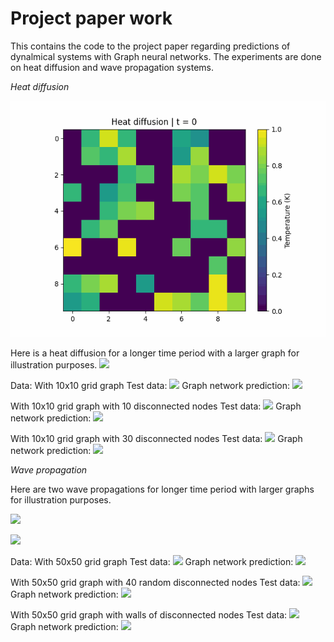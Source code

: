 # Project paper work

This contains the code to the project paper regarding predictions of dynalmical systems with Graph neural networks. The experiments are done on heat diffusion and wave propagation systems.


_Heat diffusion_

![](./heatwave/test0.gif)

Here is a heat diffusion for a longer time period with a larger graph for illustration purposes.
![](https://github.com/axdeux/project-paper/blob/main/heatwave/long_time_graph_50hot.gif)

Data:
With 10x10 grid graph
Test data:
![](https://github.com/axdeux/project-paper/blob/main/heatwave/test0.gif)
Graph network prediction:
![](https://github.com/axdeux/project-paper/blob/main/heatwave/pred0.gif)

With 10x10 grid graph with 10 disconnected nodes
Test data:
![](https://github.com/axdeux/project-paper/blob/main/heatwave/test10.gif)
Graph network prediction:
![](https://github.com/axdeux/project-paper/blob/main/heatwave/pred10.gif)

With 10x10 grid graph with 30 disconnected nodes
Test data:
![](https://github.com/axdeux/project-paper/blob/main/heatwave/test30.gif)
Graph network prediction:
![](https://github.com/axdeux/project-paper/blob/main/heatwave/pred30.gif)


_Wave propagation_

Here are two wave propagations for longer time period with larger graphs for illustration purposes.

![](https://github.com/axdeux/project-paper/blob/main/long_time_test.gif)


![](https://github.com/axdeux/project-paper/blob/main/long_time_test2.gif)

Data:
With 50x50 grid graph
Test data:
![](https://github.com/axdeux/project-paper/blob/main/heatwave/test_no.gif)
Graph network prediction:
![](https://github.com/axdeux/project-paper/blob/main/heatwave/prediction_no.gif)

With 50x50 grid graph with 40 random disconnected nodes
Test data:
![](https://github.com/axdeux/project-paper/blob/main/heatwave/test_rand.gif)
Graph network prediction:
![](https://github.com/axdeux/project-paper/blob/main/heatwave/prediction_rand.gif)

With 50x50 grid graph with walls of disconnected nodes
Test data:
![](https://github.com/axdeux/project-paper/blob/main/heatwave/test_topbot.gif)
Graph network prediction:
![](https://github.com/axdeux/project-paper/blob/main/heatwave/prediction_topbot.gif)
